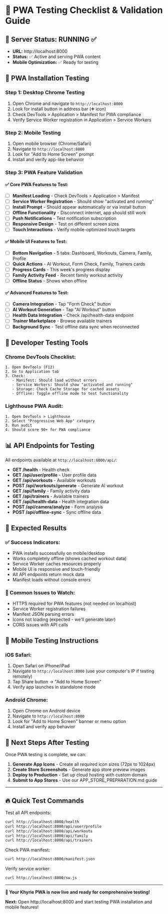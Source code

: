 # 🧪 PWA Testing Checklist & Validation Guide

## 🚀 **Server Status: RUNNING** ✅
- **URL:** http://localhost:8000
- **Status:** ✅ Active and serving PWA content
- **Mobile Optimization:** ✅ Ready for testing

## 📱 **PWA Installation Testing**

### **Step 1: Desktop Chrome Testing**
1. Open Chrome and navigate to `http://localhost:8000`
2. Look for install button in address bar (➕ icon)
3. Check DevTools > Application > Manifest for PWA compliance
4. Verify Service Worker registration in Application > Service Workers

### **Step 2: Mobile Testing** 
1. Open mobile browser (Chrome/Safari)
2. Navigate to `http://localhost:8000`
3. Look for "Add to Home Screen" prompt
4. Install and verify app-like behavior

### **Step 3: PWA Feature Validation**

#### ✅ **Core PWA Features to Test:**
- [ ] **Manifest Loading** - Check DevTools > Application > Manifest
- [ ] **Service Worker Registration** - Should show "activated and running"
- [ ] **Install Prompt** - Should appear automatically or via install button
- [ ] **Offline Functionality** - Disconnect internet, app should still work
- [ ] **Push Notifications** - Test notification subscription
- [ ] **Responsive Design** - Test on different screen sizes
- [ ] **Touch Interactions** - Verify mobile-optimized touch targets

#### ✅ **Mobile UI Features to Test:**
- [ ] **Bottom Navigation** - 5 tabs: Dashboard, Workouts, Camera, Family, Profile
- [ ] **Quick Actions** - AI Workout, Form Check, Family, Trainers cards
- [ ] **Progress Cards** - This week's progress display
- [ ] **Family Activity Feed** - Recent family workout activity
- [ ] **Offline Status** - Shows when offline

#### ✅ **Advanced Features to Test:**
- [ ] **Camera Integration** - Tap "Form Check" button
- [ ] **AI Workout Generation** - Tap "AI Workout" button  
- [ ] **Health Data Integration** - Check /api/health-data endpoint
- [ ] **Trainer Marketplace** - Browse available trainers
- [ ] **Background Sync** - Test offline data sync when reconnected

## 🔧 **Developer Testing Tools**

### **Chrome DevTools Checklist:**
```
1. Open DevTools (F12)
2. Go to Application tab
3. Check:
   - Manifest: Should load without errors
   - Service Workers: Should show "activated and running" 
   - Storage: Check Cache Storage for cached assets
   - Offline: Toggle offline mode to test functionality
```

### **Lighthouse PWA Audit:**
```
1. Open DevTools > Lighthouse
2. Select "Progressive Web App" category
3. Run audit
4. Should score 90+ for PWA compliance
```

## 📊 **API Endpoints for Testing**

All endpoints available at `http://localhost:8000/api/`:

- **GET /health** - Health check
- **GET /api/user/profile** - User profile data
- **GET /api/workouts** - Available workouts
- **POST /api/workouts/generate** - Generate AI workout
- **GET /api/family** - Family activity data  
- **GET /api/trainers** - Available trainers
- **GET /api/health-data** - Health integration data
- **POST /api/camera/analyze** - Form analysis
- **POST /api/offline-sync** - Sync offline data

## 🎯 **Expected Results**

### **✅ Success Indicators:**
- PWA installs successfully on mobile/desktop
- Works completely offline (shows cached workout data)
- Service Worker caches resources properly
- Mobile UI is responsive and touch-friendly
- All API endpoints return mock data
- Manifest loads without console errors

### **🚨 Common Issues to Watch:**
- HTTPS required for PWA features (not needed on localhost)
- Service Worker registration failures
- Manifest JSON parsing errors
- Icons not loading (expected - we'll generate later)
- CORS issues with API calls

## 📱 **Mobile Testing Instructions**

### **iOS Safari:**
1. Open Safari on iPhone/iPad
2. Navigate to `http://localhost:8000` (use your computer's IP if testing remotely)
3. Tap Share button → "Add to Home Screen"
4. Verify app launches in standalone mode

### **Android Chrome:**
1. Open Chrome on Android device  
2. Navigate to `http://localhost:8000`
3. Look for "Add to Home Screen" banner or menu option
4. Install and verify app behavior

## 🎉 **Next Steps After Testing**

Once PWA testing is complete, we can:
1. **Generate App Icons** - Create all required icon sizes (72px to 1024px)
2. **Create Store Screenshots** - Generate app store preview images
3. **Deploy to Production** - Set up cloud hosting with custom domain
4. **Submit to App Stores** - Use our APP_STORE_PREPARATION.md guide

---

## 🔥 **Quick Test Commands**

Test all API endpoints:
```bash
curl http://localhost:8000/health
curl http://localhost:8000/api/user/profile  
curl http://localhost:8000/api/workouts
curl http://localhost:8000/api/family
curl http://localhost:8000/api/trainers
```

Check PWA manifest:
```bash
curl http://localhost:8000/manifest.json
```

Verify service worker:
```bash
curl http://localhost:8000/sw.js
```

---

**🚀 Your Khyrie PWA is now live and ready for comprehensive testing!**

**Next:** Open http://localhost:8000 and start testing PWA installation and mobile features!